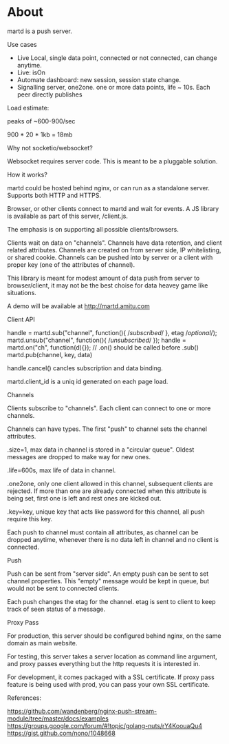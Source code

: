 About
=====


martd is a push server.





Use cases


- Live Local, single data point, connected or not connected, can change anytime.
- Live: isOn
- Automate dashboard: new session, session state change.
- Signalling server, one2one. one or more data points, life ~ 10s. Each peer
  directly publishes


Load estimate:

peaks of ~600-900/sec

900 * 20 * 1kb = 18mb






Why not socketio/websocket?


Websocket requires server code. This is meant to be a pluggable solution.






How it works?


martd could be hosted behind nginx, or can run as a standalone server. 
Supports both HTTP and HTTPS.

Browser, or other clients connect to martd and wait for events. A JS library
is available as part of this server, /client.js.

The emphasis is on supporting all possible clients/browsers.

Clients wait on data on "channels". Channels have data retention, and client
related attributes. Channels are created on from server side, IP whitelisting,
or shared cookie. Channels can be pushed into by server or a client with proper
key (one of the attributes of channel).

This library is meant for modest amount of data push from server to 
browser/client, it may not be the best choise for data heavey game like 
situations.

A demo will be available at http://martd.amitu.com






Client API


handle = martd.sub("channel", function(){ /*subscribed*/ }, etag /*optional*/);
martd.unsub("channel", function(){ /*unsubscribed*/ });
handle = martd.on("ch", function(d){}); // .on() should be called before .sub()
martd.pub(channel, key, data)

handle.cancel() cancles subscription and data binding.

martd.client_id is a uniq id generated on each page load.







Channels


Clients subscribe to "channels". Each client can connect to one or more 
channels.

Channels can have types. The first "push" to channel sets the channel 
attributes.

.size=1, max data in channel is stored in a "circular queue". Oldest messages
         are dropped to make way for new ones.

.life=600s, max life of data in channel.

.one2one, only one client allowed in this channel, subsequent clients are 
         rejected. If more than one are already connected when this attribute is
         being set, first one is left and rest ones are kicked out.

.key=key, unique key that acts like password for this channel, all push require
         this key.

Each push to channel must contain all attributes, as channel can be dropped 
anytime, whenever there is no data left in channel and no client is connected.






Push


Push can be sent from "server side". An empty push can be sent to set channel
properties. This "empty" message would be kept in queue, but would not be sent
to connected clients.

Each push changes the etag for the channel. etag is sent to client to keep track
of seen status of a message.






Proxy Pass


For production, this server should be configured behind nginx, on the same 
domain as main website.

For testing, this server takes a server location as command line argument, and
proxy passes everything but the http requests it is interested in.

For development, it comes packaged with a SSL certificate. If proxy pass feature
is being used with prod, you can pass your own SSL certificate.


References:

https://github.com/wandenberg/nginx-push-stream-module/tree/master/docs/examples
https://groups.google.com/forum/#!topic/golang-nuts/rY4KoouaQu4
https://gist.github.com/nono/1048668
